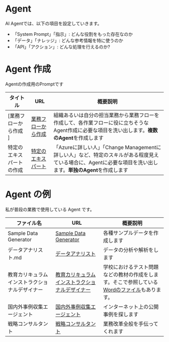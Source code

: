 # Agent

AI Agentでは、以下の項目を設定していきます。
- 「System Prompt」「指示」: どんな役割をもった存在なのか
- 「データ」「ナレッジ」: どんな参考情報を特に使うのか
- 「API」「アクション」: どんな処理を行えるのか?

# Agent 作成

Agentの作成用のPromptです

| タイトル | URL | 概要説明 |
| --- | --- | --- |
[業務フローから作成 ] |  [業務フローから作成](/Agent/業務フローからAgent作成.md) | 組織あるいは自分の担当業務から業務フローを作成して、各作業フローに役に立ちそうなAgent作成に必要な項目を洗い出します。**複数のAgent**を作成します |
| 特定のエキスパートの作成 | [特定のエキスパート](/Agent/特定のAgent作成.md) | 「Azureに詳しい人」「Change Managementに詳しい人」など、特定のスキルがある程度見えている場合に、Agentに必要な項目を洗い出します。**単独のAgent**を作成します |

# Agent の例

私が普段の業務で使用している Agent です。

| ファイル名                         | URL                                                                              | 概要説明                                                         |
| ---------------------------------- | -------------------------------------------------------------------------------- | ---------------------------------------------------------------- |
| Sample Data Generator  | [Sample Data Generator](/Agent/Sample%20Data%20Generator.md)                     | 各種サンプルデータを作成します   |
| データアナリスト.md                  | [データアナリスト](/Agent//データアナリスト.md)                                   | データの分析や解析をします                         |
| 教育カリキュラムインストラクショナルデザイナー | [教育カリキュラムインストラクショナルデザイナー](/Agent/教育カリキュラムインストラクショナルデザイナー.md) | 学校におけるテスト問題などの教材の作成をします。そこで参照している[Wordのファイル](/Agent/教育カリキュラムインストラクショナルデザイナー-Data/学校教育におけるカリキュラムデザイン.docx)もあります。 |
| 国内外事例収集エージェント | [国内外事例収集エージェント](/Agent/国内外事例収集エージェント.md) | インターネット上の公開事例を探します |
| 戦略コンサルタント　| [戦略コンサルタント](/Agent/戦略コンサルタント.md) | 業務改革全般を手伝ってくれます |
